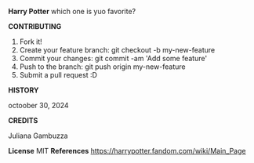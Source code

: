 **Harry Potter**
which one is yuo favorite?

**CONTRIBUTING**
1. Fork it!
2. Create your feature branch: git checkout -b my-new-feature
3. Commit your changes: git commit -am 'Add some feature'
4. Push to the branch: git push origin my-new-feature
5. Submit a pull request :D

**HISTORY**

octoober 30, 2024

**CREDITS**

Juliana Gambuzza
 
**License**
MIT 
**References**
https://harrypotter.fandom.com/wiki/Main_Page
